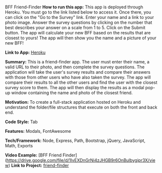 BFF Friend-Finder
**How to run this app:** 
This app is deployed through Heroku. You must go to the link listed below to access it. Once there, you can 
click on the "Go to the Survey" link. Enter your name and a link to your photo image. Answer the survey questions by clicking on the number that best describes your answer on a scale from 1 to 5. Click on the Submit button. The app will calculate your new BFF based on the results that are closest to yours! The app will then show you the name and a picture of your new BFF! 

**Link to App:** 
[Heroku](https://friend-finder-looksue.herokuapp.com)

**Summary:**
This is a friend-finder app. The user must enter their name, a valid URL to their photo, and then complete the survey questions. The application will take the user's survey results and compare their answers with those from other users who have also taken the survey. The app will compare their results to all the other users and find the user with the closest survey score to them. The app will then display the results as a modal pop-up window containing the name and photo of the closest friend.
    
**Motivation:** To create a full-stack application hosted on Heroku and understand the folder/file structures that execute on both the front and back end.    

**Code Style:** Tab

**Features:** Modals, FontAwesome

**Tech/Framework:** Node, Express, Path, Bootstrap, jQuery, JavaScript, Math, Exports

**Video Example:**
[BFF Friend Finder] (https://drive.google.com/file/d/1IvEXDnGrNi4zJHGB9r6OnBulbygipr3X/view)
**Link to Project:**
[friend-finder](https://github.com/looksue/friend-finder)